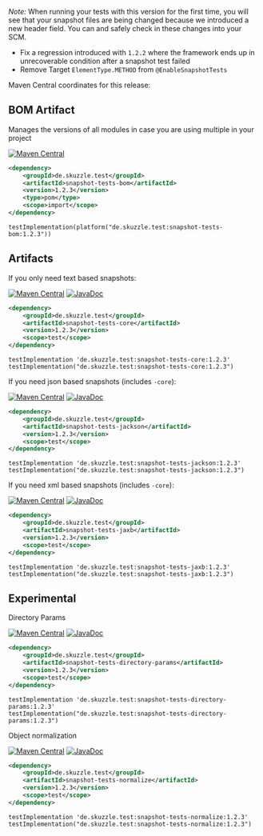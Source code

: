 _Note:_ When running your tests with this version for the first time, you will see that your snapshot files are being 
changed because we introduced a new header field. You can and safely check in these changes into your SCM.

* Fix a regression introduced with `1.2.2` where the framework ends up in unrecoverable condition after a snapshot test failed
* Remove Target `ElementType.METHOD` from `@EnableSnapshotTests`

Maven Central coordinates for this release:

## BOM Artifact
Manages the versions of all modules in case you are using multiple in your project

[![Maven Central](https://img.shields.io/static/v1?label=MavenCentral&message=1.2.3&color=blue)](https://search.maven.org/artifact/de.skuzzle.test/snapshot-tests-bom/1.2.3/jar)

```xml
<dependency>
    <groupId>de.skuzzle.test</groupId>
    <artifactId>snapshot-tests-bom</artifactId>
    <version>1.2.3</version>
    <type>pom</type>
    <scope>import</scope>
</dependency>
```

```
testImplementation(platform("de.skuzzle.test:snapshot-tests-bom:1.2.3"))
```

## Artifacts
If you only need text based snapshots:

[![Maven Central](https://img.shields.io/static/v1?label=MavenCentral&message=1.2.3&color=blue)](https://search.maven.org/artifact/de.skuzzle.test/snapshot-tests-core/1.2.3/jar) [![JavaDoc](https://img.shields.io/static/v1?label=JavaDoc&message=1.2.3&color=orange)](http://www.javadoc.io/doc/de.skuzzle.test/snapshot-tests-core/1.2.3)

```xml
<dependency>
    <groupId>de.skuzzle.test</groupId>
    <artifactId>snapshot-tests-core</artifactId>
    <version>1.2.3</version>
    <scope>test</scope>
</dependency>
```

```
testImplementation 'de.skuzzle.test:snapshot-tests-core:1.2.3'
testImplementation("de.skuzzle.test:snapshot-tests-core:1.2.3")
```

If you need json based snapshots (includes `-core`):

[![Maven Central](https://img.shields.io/static/v1?label=MavenCentral&message=1.2.3&color=blue)](https://search.maven.org/artifact/de.skuzzle.test/snapshot-tests-jackson/1.2.3/jar) [![JavaDoc](https://img.shields.io/static/v1?label=JavaDoc&message=1.2.3&color=orange)](http://www.javadoc.io/doc/de.skuzzle.test/snapshot-tests-jackson/1.2.3)

```xml
<dependency>
    <groupId>de.skuzzle.test</groupId>
    <artifactId>snapshot-tests-jackson</artifactId>
    <version>1.2.3</version>
    <scope>test</scope>
</dependency>
```

```
testImplementation 'de.skuzzle.test:snapshot-tests-jackson:1.2.3'
testImplementation("de.skuzzle.test:snapshot-tests-jackson:1.2.3")
```

If you need xml based snapshots (includes `-core`):

[![Maven Central](https://img.shields.io/static/v1?label=MavenCentral&message=1.2.3&color=blue)](https://search.maven.org/artifact/de.skuzzle.test/snapshot-tests-jaxb/1.2.3/jar) [![JavaDoc](https://img.shields.io/static/v1?label=JavaDoc&message=1.2.3&color=orange)](http://www.javadoc.io/doc/de.skuzzle.test/snapshot-tests-jaxb/1.2.3)

```xml
<dependency>
    <groupId>de.skuzzle.test</groupId>
    <artifactId>snapshot-tests-jaxb</artifactId>
    <version>1.2.3</version>
    <scope>test</scope>
</dependency>
```

```
testImplementation 'de.skuzzle.test:snapshot-tests-jaxb:1.2.3'
testImplementation("de.skuzzle.test:snapshot-tests-jaxb:1.2.3")
```

## Experimental
Directory Params

[![Maven Central](https://img.shields.io/static/v1?label=MavenCentral&message=1.2.3&color=blue)](https://search.maven.org/artifact/de.skuzzle.test/snapshot-tests-directory-params/1.2.3/jar) [![JavaDoc](https://img.shields.io/static/v1?label=JavaDoc&message=1.2.3&color=orange)](http://www.javadoc.io/doc/de.skuzzle.test/snapshot-tests-directory-params/1.2.3)

```xml
<dependency>
    <groupId>de.skuzzle.test</groupId>
    <artifactId>snapshot-tests-directory-params</artifactId>
    <version>1.2.3</version>
    <scope>test</scope>
</dependency>
```

```
testImplementation 'de.skuzzle.test:snapshot-tests-directory-params:1.2.3'
testImplementation("de.skuzzle.test:snapshot-tests-directory-params:1.2.3")
```

Object normalization

[![Maven Central](https://img.shields.io/static/v1?label=MavenCentral&message=1.2.3&color=blue)](https://search.maven.org/artifact/de.skuzzle.test/snapshot-tests-normalize/1.2.3/jar) [![JavaDoc](https://img.shields.io/static/v1?label=JavaDoc&message=1.2.3&color=orange)](http://www.javadoc.io/doc/de.skuzzle.test/snapshot-tests-normalize/1.2.3)

```xml
<dependency>
    <groupId>de.skuzzle.test</groupId>
    <artifactId>snapshot-tests-normalize</artifactId>
    <version>1.2.3</version>
    <scope>test</scope>
</dependency>
```

```
testImplementation 'de.skuzzle.test:snapshot-tests-normalize:1.2.3'
testImplementation("de.skuzzle.test:snapshot-tests-normalize:1.2.3")
```